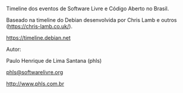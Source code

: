 Timeline dos eventos de Software Livre e Código Aberto no Brasil.


Baseado na timeline do Debian desenvolvida por Chris Lamb e outros (https://chris-lamb.co.uk/).

https://timeline.debian.net


Autor:

Paulo Henrique de Lima Santana (phls)

phls@softwarelivre.org

http://www.phls.com.br
